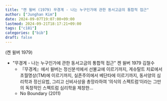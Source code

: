 ```yaml
---
title: "켄 윌버 (1979) 무경계 - 나는 누구인가에 관한 동서고금의 통합적 접근"
author: ["Junghan Kim"]
date: 2024-09-07T19:07:00+09:00
lastmod: 2024-09-21T18:17:21+09:00
tags: ["c181"]
categories: ["bib"]
draft: false
---
```


(켄 윌버 1979)

-   "무경계 - 나는 누구인가에 관한 동서고금의 통합적 접근" 켄 윌버 1979 김철수
    -   『무경계』에서 윌버는 정신분석에서 선불교에 이르기까지, 게슈탈트 치료에서 초월명상(TM)에 이르기까지, 실존주의에서 베단타에 이르기까지, 동서양의 심리학과 정신요법, 그리고 신비사상을 총망라하여 ‘의식의 스펙트럼‘이라는 그만의 독창적인 스펙트럼 심리학을 제창한...
    -   No Boundary (2011)
